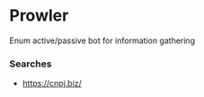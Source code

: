 # Prowler

Enum active/passive bot for information gathering

### Searches

-   https://cnpj.biz/<CNPJ>

